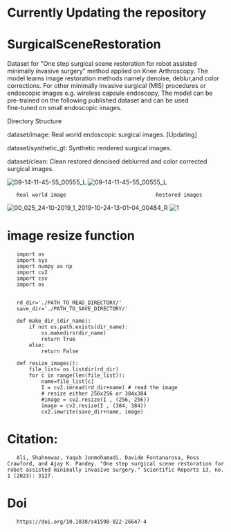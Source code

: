 
# Currently Updating the repository 
# SurgicalSceneRestoration
Dataset for "One step surgical scene restoration for robot assisted minimally invasive surgery" method applied on Knee Arthroscopy. The model learns image restoration methods namely denoise, deblur,and color corrections.
For other minimally invasive surgical (MIS)  procedures or endoscopic images e.g. wireless capsule endoscopy, The model can be pre-trained on the following published dataset and can be used  
fine-tuned on small endoscopic images.

Directory Structure

 dataset/image: Real world endoscopic surgical images. [Updating]
 
 dataset/synthetic_gt: Synthetic rendered surgical images.
 
 dataset/clean: Clean restored denoised deblurred and color corrected surgical images.

![09-14-11-45-55_00555_L](https://github.com/shahnewazRvis/SurgicalSceneRestoration/assets/92858748/31eff9fc-a452-4377-b0b5-b628a2ce34a1) ![09-14-11-45-55_00555_L](https://github.com/shahnewazRvis/SurgicalSceneRestoration/assets/92858748/fc9ec4df-c306-4c63-999d-6dda72a9f4ee)

       Real world image                             Restored images




![00_025_24-10-2019_1_2019-10-24-13-01-04_00484_R](https://github.com/shahnewazRvis/SurgicalSceneRestoration/assets/92858748/d060fa24-da25-4584-bf14-9c174fba9bf4) ![1](https://github.com/shahnewazRvis/SurgicalSceneRestoration/assets/92858748/95b5474d-2564-42f6-bde5-e0c29878315d)





# image resize function

       import os
       import sys
       import numpy as np
       import cv2
       import csv
       import os


       rd_dir='./PATH_TO_READ_DIRECTORY/'
       save_dir='./PATH_TO_SAVE_DIRECTORY/'

       def make_dir_(dir_name):
           if not os.path.exists(dir_name):
               os.makedirs(dir_name)
               return True
           else:
               return False

       def resize_images():
           file_list= os.listdir(rd_dir)
           for c in range(len(file_list)):
               name=file_list[c]
               I = cv2.imread(rd_dir+name) # read the image
               # resize either 256x256 or 384x384
               #image = cv2.resize(I , (256, 256))
               image = cv2.resize(I , (384, 384))
               cv2.imwrite(save_dir+name, image)



# Citation:
       Ali, Shahnewaz, Yaqub Jonmohamadi, Davide Fontanarosa, Ross Crawford, and Ajay K. Pandey. "One step surgical scene restoration for robot assisted minimally invasive surgery." Scientific Reports 13, no. 1 (2023): 3127.
# Doi
       https://doi.org/10.1038/s41598-022-26647-4

